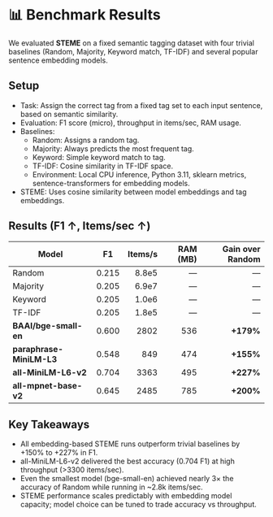 # 📊 Benchmark Results

We evaluated **STEME** on a fixed semantic tagging dataset with four trivial baselines (Random, Majority, Keyword match, TF-IDF) and several popular sentence embedding models.

## Setup
- Task: Assign the correct tag from a fixed tag set to each input sentence, based on semantic similarity.
- Evaluation: F1 score (micro), throughput in items/sec, RAM usage.
- Baselines:
  - Random: Assigns a random tag.
  - Majority: Always predicts the most frequent tag.
  - Keyword: Simple keyword match to tag.
  - TF-IDF: Cosine similarity in TF-IDF space.
  - Environment: Local CPU inference, Python 3.11, sklearn metrics, sentence-transformers for embedding models.
- STEME: Uses cosine similarity between model embeddings and tag embeddings.

## Results (F1 ↑, Items/sec ↑)

| Model                    | F1    | Items/s | RAM (MB) | Gain over Random |
| ------------------------ | ----- | ------: | -------: | ---------------: |
| Random                   | 0.215 |   8.8e5 |        — |                — |
| Majority                 | 0.205 |   6.9e7 |        — |                — |
| Keyword                  | 0.205 |   1.0e6 |        — |                — |
| TF-IDF                   | 0.205 |   1.8e5 |        — |                — |
| **BAAI/bge-small-en**    | 0.600 |    2802 |      536 |        **+179%** |
| **paraphrase-MiniLM-L3** | 0.548 |     849 |      474 |        **+155%** |
| **all-MiniLM-L6-v2**     | 0.704 |    3363 |      495 |        **+227%** |
| **all-mpnet-base-v2**    | 0.645 |    2485 |      785 |        **+200%** |

## Key Takeaways

- All embedding-based STEME runs outperform trivial baselines by +150% to +227% in F1.
- all-MiniLM-L6-v2 delivered the best accuracy (0.704 F1) at high throughput (>3300 items/sec).
- Even the smallest model (bge-small-en) achieved nearly 3× the accuracy of Random while running in ~2.8k items/sec.
- STEME performance scales predictably with embedding model capacity; model choice can be tuned to trade accuracy vs throughput.
